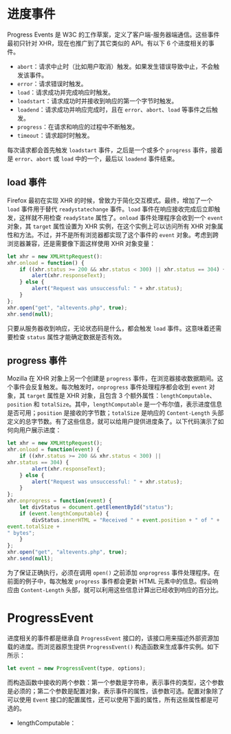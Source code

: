 # 进度事件

Progress Events 是 W3C 的工作草案，定义了客户端-服务器端通信。这些事件最初只针对 XHR，现在也推广到了其它类似的 API。有以下 6 个进度相关的事件。

- `abort`：请求中止时（比如用户取消）触发。如果发生错误导致中止，不会触发该事件。
- `error`：请求错误时触发。
- `load`：请求成功并完成响应时触发。
- `loadstart`：请求成功时并接收到响应的第一个字节时触发。
- `loadend`：请求成功并响应完成时，且在 `error`、`abort`、`load` 等事件之后触发。
- `progress`：在请求和响应的过程中不断触发。
- `timeout`：请求超时时触发。

每次请求都会首先触发 `loadstart` 事件，之后是一个或多个 `progress` 事件，接着是 `error`、`abort` 或 `load` 中的一个，最后以 `loadend` 事件结束。

## load 事件

Firefox 最初在实现 XHR 的时候，曾致力于简化交互模式。最终，增加了一个 `load` 事件用于替代 `readystatechange` 事件。`load` 事件在响应接收完成后立即触发，这样就不用检查 `readyState` 属性了。`onload` 事件处理程序会收到一个 `event` 对象，其 `target` 属性设置为 XHR 实例，在这个实例上可以访问所有 XHR 对象属性和方法。不过，并不是所有浏览器都实现了这个事件的 `event` 对象。考虑到跨浏览器兼容，还是需要像下面这样使用 XHR 对象变量：

```javascript
let xhr = new XMLHttpRequest():
xhr.onload = function() {
    if ((xhr.status >= 200 && xhr.status < 300) || xhr.status == 304) {
        alert(xhr.responseText);
    } else {
        alert("Request was unsuccessful: " + xhr.status);
    }
};
xhr.open("get", "altevents.php", true);
xhr.send(null);
```

只要从服务器收到响应，无论状态码是什么，都会触发 `load` 事件。这意味着还需要检查 `status` 属性才能确定数据是否有效。

## progress 事件

Mozilla 在 XHR 对象上另一个创建是 `progress` 事件，在浏览器接收数据期间。这个事件会反复触发。每次触发时，`onprogress` 事件处理程序都会收到 `event` 对象，其 `target` 属性是 XHR 对象，且包含 3 个额外属性：`lengthComputable`、`position` 和 `totalSize`。其中，`lengthComputable` 是一个布尔值，表示进度信息是否可用；`position` 是接收的字节数；`totalSize` 是响应的 `Content-Length` 头部定义的总字节数。有了这些信息，就可以给用户提供进度条了。以下代码演示了如何向用户展示进度：

```javascript
let xhr = new XMLHttpRequest();
xhr.onload = function(event) {
    if ((xhr.status >= 200 && xhr.status < 300) ||
xhr.status == 304) {
        alert(xhr.responseText);
    } else {
        alert("Request was unsuccessful: " + xhr.status);
    }
};
xhr.onprogress = function(event) {
    let divStatus = document.getElementById("status");
    if (event.lengthComputable) {
        divStatus.innerHTML = "Received " + event.position + " of " +
event.totalSize +
" bytes";
    }
};
xhr.open("get", "altevents.php", true);
xhr.send(null);
```

为了保证正确执行，必须在调用 `open()` 之前添加 `onprogress` 事件处理程序。在前面的例子中，每次触发 `progress` 事件都会更新 HTML 元素中的信息。假设响应由 `Content-Length` 头部，就可以利用这些信息计算出已经收到响应的百分比。


# ProgressEvent

进度相关的事件都是继承自 `ProgressEvent` 接口的，该接口用来描述外部资源加载的进度。而浏览器原生提供 `ProgressEvent()` 构造函数来生成事件实例。如下所示：

```javascript
let event = new ProgressEvent(type, options);
```

而构造函数中接收的两个参数：第一个参数是字符串，表示事件的类型，这个参数是必须的；第二个参数是配置对象，表示事件的属性，该参数可选。配置对象除了可以使用 `Event` 接口的配置属性，还可以使用下面的属性，所有这些属性都是可选的。

- lengthComputable：